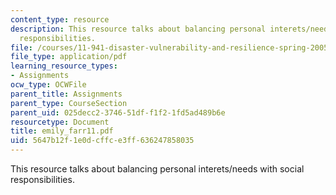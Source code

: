 ```yaml
---
content_type: resource
description: This resource talks about balancing personal interets/needs with social
  responsibilities.
file: /courses/11-941-disaster-vulnerability-and-resilience-spring-2005/5647b12f1e0dcffce3ff636247858035_emily_farr11.pdf
file_type: application/pdf
learning_resource_types:
- Assignments
ocw_type: OCWFile
parent_title: Assignments
parent_type: CourseSection
parent_uid: 025decc2-3746-51df-f1f2-1fd5ad489b6e
resourcetype: Document
title: emily_farr11.pdf
uid: 5647b12f-1e0d-cffc-e3ff-636247858035
---
```

This resource talks about balancing personal interets/needs with social responsibilities.

